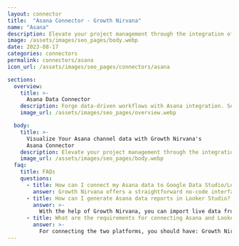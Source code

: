 ```yaml
---
layout: connector
title:  "Asana Connector - Growth Nirvana"
name: "Asana"
description: Elevate your project management through the integration of Asana with Looker Studio's analytical capabilities.
image: /assets/images/seo_pages/body.webp
date: 2023-08-17
categories: connectors
permalink: connectors/asana
icon_url: /assets/images/seo_pages/connectors/asana

sections:
  overview:
    title: >-
      Asana Data Connector
    description: Forge data-driven workflows with Asana integration. Seamlessly merge task management and project data from Asana with Looker Studio's analytical prowess, transforming your projects into data-powered, strategic successes.
    image_url: /assets/images/seo_pages/overview.webp

  body:
    title: >-
      Visualize Your Asana channel data with Growth Nirvana's
      Asana Connector
    description: Elevate your project management through the integration of Asana with Looker Studio's analytical capabilities.
    image_url: /assets/images/seo_pages/body.webp
  faq:
    title: FAQs
    questions:
      - title: How can I connect my Asana data to Google Data Studio/Looker Studio?
        answer: Growth Nirvana offers a straightforward no-code interface to connect to Asana data sources.
      - title: How can I generate Asana data reports in Looker Studio?
        answer: >-
          With the help of Growth Nirvana, you can import live data from Asana into Looker Studio. These data can be viewed in charts, tables, and dashboards to generate branded reports that can be shared instantly.
      - title: What are the requirements for connecting Asana and Looker Studio?
        answer: >-
          For connecting the two platforms, you should have: Growth Nirvana Account and Asana Ads Account
---
```

